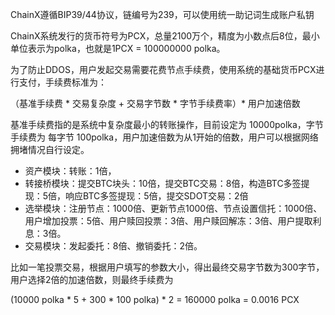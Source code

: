 ChainX遵循BIP39/44协议，链编号为239，可以使用统一助记词生成账户私钥

ChainX系统发行的货币符号为PCX，总量2100万个，精度为小数点后8位，最小单位表示为polka，也就是1PCX = 100000000 polka。

为了防止DDOS，用户发起交易需要花费节点手续费，使用系统的基础货币PCX进行支付，手续费标准为：

（基准手续费 * 交易复杂度 + 交易字节数 * 字节手续费率）* 用户加速倍数

基准手续费指的是系统中复杂度最小的转账操作，目前设定为 10000polka，字节手续费为 每字节 100polka，用户加速倍数为从1开始的倍数，用户可以根据网络拥堵情况自行设定。

* 资产模块：转账：1倍，
* 转接桥模块：提交BTC块头：10倍，提交BTC交易：8倍，构造BTC多签提现：5倍，响应BTC多签提现：5倍，提交SDOT交易：2倍
* 选举模块：注册节点：1000倍、更新节点1000倍、节点设置信托：1000倍、用户增加投票：5倍、用户赎回投票：3倍、用户赎回解冻：3倍、用户提取利息：3倍。
* 交易模块：发起委托：8倍、撤销委托：2倍。

比如一笔投票交易，根据用户填写的参数大小，得出最终交易字节数为300字节，用户选择2倍的加速倍数，则最终手续费为

(10000 polka * 5 + 300 * 100 polka) * 2 = 160000 polka = 0.0016 PCX
